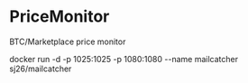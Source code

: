 # PriceMonitor
BTC/Marketplace price monitor

docker run -d -p 1025:1025 -p 1080:1080 --name mailcatcher sj26/mailcatcher
